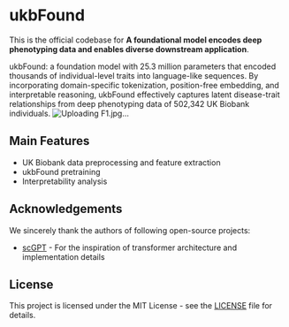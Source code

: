 # ukbFound

This is the official codebase for **A foundational model encodes deep phenotyping data and enables diverse downstream application**. 

ukbFound: a foundation model with 25.3 million parameters that encoded thousands of individual-level traits into language-like sequences. By incorporating domain-specific tokenization, position-free embedding, and interpretable reasoning, ukbFound effectively captures latent disease-trait relationships from deep phenotyping data of 502,342 UK Biobank individuals.
![Uploading F1.jpg…]()

## Main Features

- UK Biobank data preprocessing and feature extraction
- ukbFound pretraining
- Interpretability analysis



## Acknowledgements

We sincerely thank the authors of following open-source projects:

- [scGPT](https://github.com/bowang-lab/scGPT) - For the inspiration of transformer architecture and implementation details



## License

This project is licensed under the MIT License - see the [LICENSE](LICENSE) file for details. 

